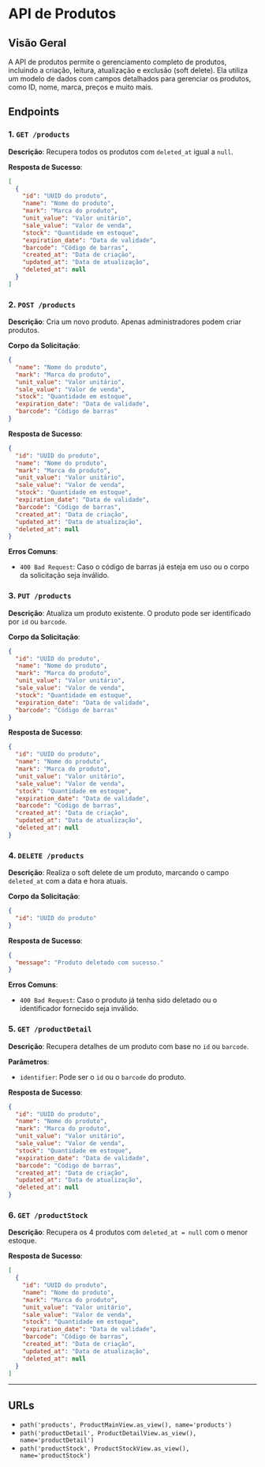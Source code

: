 
# API de Produtos

## Visão Geral
A API de produtos permite o gerenciamento completo de produtos, incluindo a criação, leitura, atualização e exclusão (soft delete). Ela utiliza um modelo de dados com campos detalhados para gerenciar os produtos, como ID, nome, marca, preços e muito mais.

## Endpoints

### 1. `GET /products`
**Descrição**: Recupera todos os produtos com `deleted_at` igual a `null`.

**Resposta de Sucesso**:
```json
[
  {
    "id": "UUID do produto",
    "name": "Nome do produto",
    "mark": "Marca do produto",
    "unit_value": "Valor unitário",
    "sale_value": "Valor de venda",
    "stock": "Quantidade em estoque",
    "expiration_date": "Data de validade",
    "barcode": "Código de barras",
    "created_at": "Data de criação",
    "updated_at": "Data de atualização",
    "deleted_at": null
  }
]
```

### 2. `POST /products`
**Descrição**: Cria um novo produto. Apenas administradores podem criar produtos.

**Corpo da Solicitação**:
```json
{
  "name": "Nome do produto",
  "mark": "Marca do produto",
  "unit_value": "Valor unitário",
  "sale_value": "Valor de venda",
  "stock": "Quantidade em estoque",
  "expiration_date": "Data de validade",
  "barcode": "Código de barras"
}
```

**Resposta de Sucesso**:
```json
{
  "id": "UUID do produto",
  "name": "Nome do produto",
  "mark": "Marca do produto",
  "unit_value": "Valor unitário",
  "sale_value": "Valor de venda",
  "stock": "Quantidade em estoque",
  "expiration_date": "Data de validade",
  "barcode": "Código de barras",
  "created_at": "Data de criação",
  "updated_at": "Data de atualização",
  "deleted_at": null
}
```

**Erros Comuns**:
- `400 Bad Request`: Caso o código de barras já esteja em uso ou o corpo da solicitação seja inválido.

### 3. `PUT /products`
**Descrição**: Atualiza um produto existente. O produto pode ser identificado por `id` ou `barcode`.

**Corpo da Solicitação**:
```json
{
  "id": "UUID do produto",
  "name": "Nome do produto",
  "mark": "Marca do produto",
  "unit_value": "Valor unitário",
  "sale_value": "Valor de venda",
  "stock": "Quantidade em estoque",
  "expiration_date": "Data de validade",
  "barcode": "Código de barras"
}
```

**Resposta de Sucesso**:
```json
{
  "id": "UUID do produto",
  "name": "Nome do produto",
  "mark": "Marca do produto",
  "unit_value": "Valor unitário",
  "sale_value": "Valor de venda",
  "stock": "Quantidade em estoque",
  "expiration_date": "Data de validade",
  "barcode": "Código de barras",
  "created_at": "Data de criação",
  "updated_at": "Data de atualização",
  "deleted_at": null
}
```

### 4. `DELETE /products`
**Descrição**: Realiza o soft delete de um produto, marcando o campo `deleted_at` com a data e hora atuais.

**Corpo da Solicitação**:
```json
{
  "id": "UUID do produto"
}
```

**Resposta de Sucesso**:
```json
{
  "message": "Produto deletado com sucesso."
}
```

**Erros Comuns**:
- `400 Bad Request`: Caso o produto já tenha sido deletado ou o identificador fornecido seja inválido.

### 5. `GET /productDetail`
**Descrição**: Recupera detalhes de um produto com base no `id` ou `barcode`.

**Parâmetros**:
- `identifier`: Pode ser o `id` ou o `barcode` do produto.

**Resposta de Sucesso**:
```json
{
  "id": "UUID do produto",
  "name": "Nome do produto",
  "mark": "Marca do produto",
  "unit_value": "Valor unitário",
  "sale_value": "Valor de venda",
  "stock": "Quantidade em estoque",
  "expiration_date": "Data de validade",
  "barcode": "Código de barras",
  "created_at": "Data de criação",
  "updated_at": "Data de atualização",
  "deleted_at": null
}
```

### 6. `GET /productStock`
**Descrição**: Recupera os 4 produtos com `deleted_at = null` com o menor estoque.

**Resposta de Sucesso**:
```json
[
  {
    "id": "UUID do produto",
    "name": "Nome do produto",
    "mark": "Marca do produto",
    "unit_value": "Valor unitário",
    "sale_value": "Valor de venda",
    "stock": "Quantidade em estoque",
    "expiration_date": "Data de validade",
    "barcode": "Código de barras",
    "created_at": "Data de criação",
    "updated_at": "Data de atualização",
    "deleted_at": null
  }
]
```

---

## URLs

- `path('products', ProductMainView.as_view(), name='products')`
- `path('productDetail', ProductDetailView.as_view(), name='productDetail')`
- `path('productStock', ProductStockView.as_view(), name='productStock')`